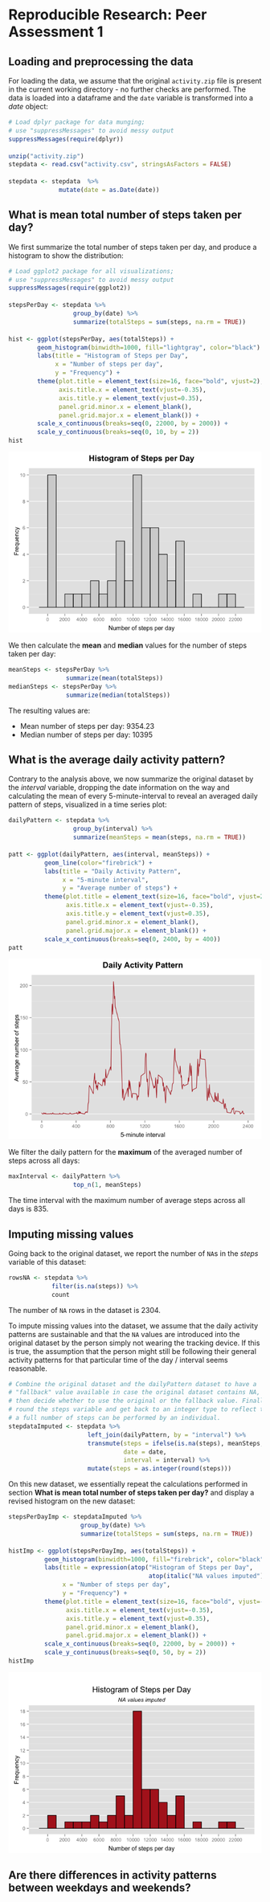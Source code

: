 # Reproducible Research: Peer Assessment 1


## Loading and preprocessing the data

For loading the data, we  assume that the original `activity.zip` file is present in the current working directory - no further checks are performed. The data is loaded into a dataframe and the `date` variable is transformed into a *date* object:


```r
# Load dplyr package for data munging;
# use "suppressMessages" to avoid messy output
suppressMessages(require(dplyr))

unzip("activity.zip")
stepdata <- read.csv("activity.csv", stringsAsFactors = FALSE)

stepdata <- stepdata  %>%
              mutate(date = as.Date(date))
```


## What is mean total number of steps taken per day?

We first summarize the total number of steps taken per day, and produce a histogram
to show the distribution:


```r
# Load ggplot2 package for all visualizations;
# use "suppressMessages" to avoid messy output
suppressMessages(require(ggplot2))

stepsPerDay <- stepdata %>%
                  group_by(date) %>%
                  summarize(totalSteps = sum(steps, na.rm = TRUE))

hist <- ggplot(stepsPerDay, aes(totalSteps)) + 
        geom_histogram(binwidth=1000, fill="lightgray", color="black") +
        labs(title = "Histogram of Steps per Day",
             x = "Number of steps per day",
             y = "Frequency") +
        theme(plot.title = element_text(size=16, face="bold", vjust=2),
              axis.title.x = element_text(vjust=-0.35),
              axis.title.y = element_text(vjust=0.35),
              panel.grid.minor.x = element_blank(),
              panel.grid.major.x = element_blank()) +
        scale_x_continuous(breaks=seq(0, 22000, by = 2000)) +
        scale_y_continuous(breaks=seq(0, 10, by = 2))
hist
```

![](PA1_template_files/figure-html/unnamed-chunk-2-1.png) 

We then calculate the **mean** and **median** values for the number of steps taken
per day:


```r
meanSteps <- stepsPerDay %>%
                summarize(mean(totalSteps))
medianSteps <- stepsPerDay %>%
                summarize(median(totalSteps))
```

The resulting values are:

- Mean number of steps per day: 9354.23
- Median number of steps per day: 10395

## What is the average daily activity pattern?

Contrary to the analysis above, we now summarize the original dataset by the
*interval* variable, dropping the date information on the way and calculating the mean of
every 5-minute-interval to reveal an averaged daily pattern of steps, visualized
in a time series plot:


```r
dailyPattern <- stepdata %>%
                  group_by(interval) %>%
                  summarize(meanSteps = mean(steps, na.rm = TRUE))

patt <- ggplot(dailyPattern, aes(interval, meanSteps)) +
          geom_line(color="firebrick") +
          labs(title = "Daily Activity Pattern",
               x = "5-minute interval",
               y = "Average number of steps") +
          theme(plot.title = element_text(size=16, face="bold", vjust=2),
                axis.title.x = element_text(vjust=-0.35),
                axis.title.y = element_text(vjust=0.35),
                panel.grid.minor.x = element_blank(),
                panel.grid.major.x = element_blank()) +
          scale_x_continuous(breaks=seq(0, 2400, by = 400))
patt
```

![](PA1_template_files/figure-html/unnamed-chunk-4-1.png) 

We filter the daily pattern for the **maximum** of the averaged number of steps
across all days:


```r
maxInterval <- dailyPattern %>%
                  top_n(1, meanSteps)
```

The time interval with the maximum number of average steps across all days is
835.

## Imputing missing values

Going back to the original dataset, we report the number of `NA`s in the *steps*
variable of this dataset:


```r
rowsNA <- stepdata %>%
            filter(is.na(steps)) %>%
            count
```

The number of `NA` rows in the dataset is 2304.

To impute missing values into the dataset, we assume that the daily activity
patterns are sustainable and that the `NA` values are introduced into the original
dataset by the person simply not wearing the tracking device. If this is true,
the assumption that the person might still be following their general activity
patterns for that particular time of the day / interval seems reasonable.


```r
# Combine the original dataset and the dailyPattern dataset to have a
# "fallback" value available in case the original dataset contains NA,
# then decide whether to use the original or the fallback value. Finally,
# round the steps variable and get back to an integer type to reflect that only
# a full number of steps can be performed by an individual.
stepdataImputed <- stepdata %>%
                      left_join(dailyPattern, by = "interval") %>%
                      transmute(steps = ifelse(is.na(steps), meanSteps, steps),
                                date = date,
                                interval = interval) %>%
                      mutate(steps = as.integer(round(steps)))
```

On this new dataset, we essentially repeat the calculations performed in section
**What is mean total number of steps taken per day?** and display a revised
histogram on the new dataset:


```r
stepsPerDayImp <- stepdataImputed %>%
                    group_by(date) %>%
                    summarize(totalSteps = sum(steps, na.rm = TRUE))

histImp <- ggplot(stepsPerDayImp, aes(totalSteps)) + 
          geom_histogram(binwidth=1000, fill="firebrick", color="black") +
          labs(title = expression(atop("Histogram of Steps per Day",
                                       atop(italic("NA values imputed")))),
               x = "Number of steps per day",
               y = "Frequency") +
          theme(plot.title = element_text(size=16, face="bold", vjust=-1),
                axis.title.x = element_text(vjust=-0.35),
                axis.title.y = element_text(vjust=0.35),
                panel.grid.minor.x = element_blank(),
                panel.grid.major.x = element_blank()) +
          scale_x_continuous(breaks=seq(0, 22000, by = 2000)) +
          scale_y_continuous(breaks=seq(0, 50, by = 2))
histImp
```

![](PA1_template_files/figure-html/unnamed-chunk-8-1.png) 


## Are there differences in activity patterns between weekdays and weekends?
